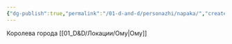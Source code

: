 ```yaml
---
{"dg-publish":true,"permalink":"/01-d-and-d/personazhi/napaka/","created":"2025-01-13T20:56:04.158+03:00","updated":"2025-01-13T20:57:18.162+03:00"}
---
```


Королева города [[01_D&D/Локации/Ому\|Ому]]
